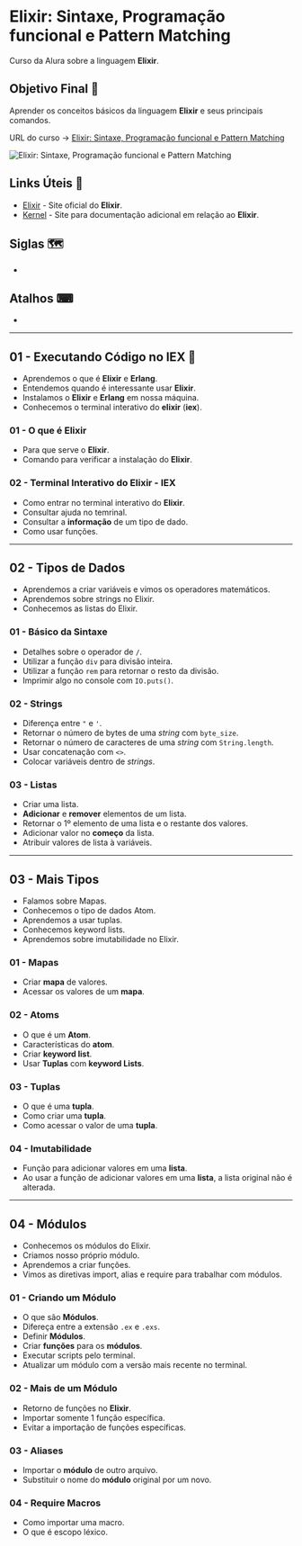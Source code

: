 # Elixir: Sintaxe, Programação funcional e Pattern Matching

Curso da Alura sobre a linguagem **Elixir**.

## Objetivo Final &#x1F3AF;

Aprender os conceitos básicos da linguagem **Elixir** e seus principais comandos.

URL do curso -> [Elixir: Sintaxe, Programação funcional e Pattern Matching](https://cursos.alura.com.br/course/elixir-sintaxe-programacao-funcional-pattern-matching)

![Elixir: Sintaxe, Programação funcional e Pattern Matching](https://www.alura.com.br/assets/api/share/curso-elixir-sintaxe-programacao-funcional-pattern-matching.png)

## Links Úteis &#x1F517;
* [Elixir](https://elixir-lang.org/) - Site oficial do **Elixir**.
* [Kernel](https://hexdocs.pm/elixir/Kernel.html) - Site para documentação adicional em relação ao **Elixir**.

## Siglas &#x1F5FA;
*

## Atalhos &#x2328;
*

***

## 01 - Executando Código no IEX &#x1F516;
* Aprendemos o que é **Elixir** e **Erlang**.
* Entendemos quando é interessante usar **Elixir**.
* Instalamos o **Elixir** e **Erlang** em nossa máquina.
* Conhecemos o terminal interativo do **elixir** (**iex**).

### 01 - O que é Elixir
* Para que serve o **Elixir**.
* Comando para verificar a instalação do **Elixir**.

### 02 - Terminal Interativo do Elixir - IEX
* Como entrar no terminal interativo do **Elixir**.
* Consultar ajuda no temrinal.
* Consultar a **informação** de um tipo de dado.
* Como usar funções.

***

## 02 - Tipos de Dados
* Aprendemos a criar variáveis e vimos os operadores matemáticos.
* Aprendemos sobre strings no Elixir.
* Conhecemos as listas do Elixir.

### 01 - Básico da Sintaxe
* Detalhes sobre o operador de `/`.
* Utilizar a função `div` para divisão inteira.
* Utilizar a função `rem` para retornar o resto da divisão.
* Imprimir algo no console com `IO.puts()`.

### 02 - Strings
* Diferença entre `"` e `'`.
* Retornar o número de bytes de uma *string* com `byte_size`.
* Retornar o número de caracteres de uma *string* com `String.length`.
* Usar concatenação com `<>`.
* Colocar variáveis dentro de *strings*.

### 03 - Listas
* Criar uma lista.
* **Adicionar** e **remover** elementos de um lista.
* Retornar o 1º elemento de uma lista e o restante dos valores.
* Adicionar valor no **começo** da lista.
* Atribuir valores de lista à variáveis.

***

## 03 - Mais Tipos
* Falamos sobre Mapas.
* Conhecemos o tipo de dados Atom.
* Aprendemos a usar tuplas.
* Conhecemos keyword lists.
* Aprendemos sobre imutabilidade no Elixir.

### 01 - Mapas
* Criar **mapa** de valores.
* Acessar os valores de um **mapa**.

### 02 - Atoms
* O que é um **Atom**.
* Características do **atom**.
* Criar **keyword list**.
* Usar **Tuplas** com **keyword Lists**.

### 03 - Tuplas
* O que é uma **tupla**.
* Como criar uma **tupla**.
* Como acessar o valor de uma **tupla**.

### 04 - Imutabilidade
* Função para adicionar valores em uma **lista**.
* Ao usar a função de adicionar valores em uma **lista**, a lista original não é alterada.

***

## 04 - Módulos
* Conhecemos os módulos do Elixir.
* Criamos nosso próprio módulo.
* Aprendemos a criar funções.
* Vimos as diretivas import, alias e require para trabalhar com módulos.

### 01 - Criando um Módulo
* O que são **Módulos**.
* Difereça entre a extensão `.ex` e `.exs`.
* Definir **Módulos**.
* Criar **funções** para os **módulos**.
* Executar scripts pelo terminal.
* Atualizar um módulo com a versão mais recente no terminal.

### 02 - Mais de um Módulo
* Retorno de funções no **Elixir**.
* Importar somente 1 função específica.
* Evitar a importação de funções específicas.

### 03 - Aliases
* Importar o **módulo** de outro arquivo.
* Substituir o nome do **módulo** original por um novo.

### 04 - Require Macros
* Como importar uma macro.
* O que é escopo léxico.